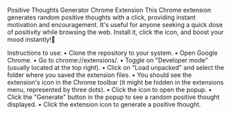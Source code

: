 Positive Thoughts Generator Chrome Extension
      This Chrome extension generates random positive thoughts with a click, providing instant motivation and encouragement. It's useful for anyone seeking a quick dose of positivity while browsing the web. Install it, click the icon, and boost your mood instantly!🌟

Instructions to use:
•	Clone the repository to your system.
•	Open Google Chrome.
•	Go to chrome://extensions/.
•	Toggle on "Developer mode" (usually located at the top right).
•	Click on "Load unpacked" and select the folder where you saved the extension files.
•	You should see the extension's icon in the Chrome toolbar (it might be hidden in the extensions menu, represented by three dots).
•	Click the icon to open the popup.
•	Click the "Generate" button in the popup to see a random positive thought displayed.
•	Click the extension icon to generate a positive thought.
